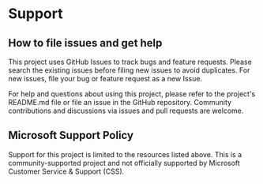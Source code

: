 # Support

## How to file issues and get help

This project uses GitHub Issues to track bugs and feature requests. Please search the existing
issues before filing new issues to avoid duplicates. For new issues, file your bug or
feature request as a new Issue.

For help and questions about using this project, please refer to the project's README.md file or file an issue in the GitHub repository. Community contributions and discussions via issues and pull requests are welcome.

## Microsoft Support Policy

Support for this project is limited to the resources listed above. This is a community-supported project and not officially supported by Microsoft Customer Service & Support (CSS).